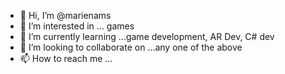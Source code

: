 - 👋 Hi, I’m @marienams
- 👀 I’m interested in ... games
- 🌱 I’m currently learning ...game development, AR Dev, C# dev
- 💞️ I’m looking to collaborate on ...any one of the above
- 📫 How to reach me ...

<!---
marienams/marienams is a ✨ special ✨ repository because its `README.md` (this file) appears on your GitHub profile.
You can click the Preview link to take a look at your changes.
--->
